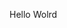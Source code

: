 Hello Wolrd




































































































































































































































































































































































